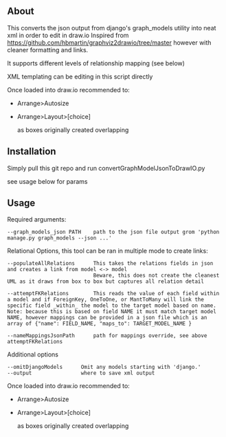 ## About

This converts the json output from django's graph_models utility into neat xml in order to edit in draw.io
Inspired from https://github.com/hbmartin/graphviz2drawio/tree/master however with cleaner formatting and links.

It supports different levels of relationship mapping (see below)

XML templating can be editing in this script directly

Once loaded into draw.io recommended to:

- Arrange>Autosize
- Arrange>Layout>[choice]

  as boxes originally created overlapping

## Installation

Simply pull this git repo and run convertGraphModelJsonToDrawIO.py

see usage below for params

## Usage

Required arguments:

```
--graph_models_json PATH    path to the json file output grom 'python manage.py graph_models --json ...'
```

Relational Options, this tool can be ran in multiple mode to create links:

```
--populateAllRelations      This takes the relations fields in json and creates a link from model <-> model
                            Beware, this does not create the cleanest UML as it draws from box to box but captures all relation detail

--attemptFKRelations        This reads the value of each field within a model and if ForeignKey, OneToOne, or MantToMany will link the specific field _within_ the model to the target model based on name. Note: because this is based on field NAME it must match target model NAME, however mappings can be provided in a json file which is an array of {"name": FIELD_NAME, "maps_to": TARGET_MODEL_NAME }

--nameMappingsJsonPath      path for mappings override, see above attemptFKRelations
```

Additional options

```
--omitDjangoModels      Omit any models starting with 'django.'
--output                where to save xml output
```

Once loaded into draw.io recommended to:

- Arrange>Autosize
- Arrange>Layout>[choice]

  as boxes originally created overlapping